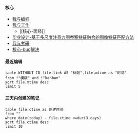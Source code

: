 #### 核心
- [我与编程](编程/我与编程.md)
- [我与工作](编程/我与工作.md)
	- [[核心-面经]]
- [毕业设计-基于多尺度注意力图卷积特征融合的图像特征匹配方法](科研/毕业设计/毕业设计-基于多尺度注意力图卷积特征融合的图像特征匹配方法.md)
- [我与考研](考研/我与考研.md) 
- [核心-bug解决](bug解决/核心-bug解决.md)
 

#### 最近编辑
```dataview
table WITHOUT ID file.link AS "标题",file.mtime as "时间"
from !"模板" and !"kanban"
sort file.mtime desc
limit 5
```

#### 三天内创建的笔记
```dataview
table file.ctime as 创建时间
from ""
where date(today) - file.ctime <=dur(3 days)
sort file.ctime desc
limit 10
```

